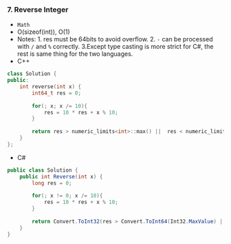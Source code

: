 ### 7. Reverse Integer
* `Math`
* O(sizeof(int)), O(1)
* Notes: 1. res must be 64bits to avoid overflow. 2. `-` can be processed with `/` and `%` correctly. 3.Except type casting is more strict for C#, the rest is same thing for the two languages.
* C++
```cpp
class Solution {
public:
    int reverse(int x) {
        int64_t res = 0;
        
        for(; x; x /= 10){
            res = 10 * res + x % 10;
        }
        
        return res > numeric_limits<int>::max() ||  res < numeric_limits<int>::min() ? 0 : res;
    }
};
```

* C#
```csharp
public class Solution {
    public int Reverse(int x) {
        long res = 0;
        
        for(; x != 0; x /= 10){
            res = 10 * res + x % 10;
        }
        
        return Convert.ToInt32(res > Convert.ToInt64(Int32.MaxValue) ||  res < Convert.ToInt64(Int32.MinValue) ? 0 : res);        
    }
}
```
